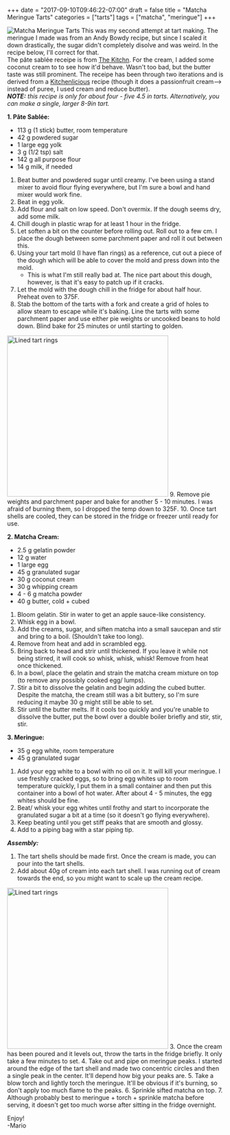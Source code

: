 +++
date = "2017-09-10T09:46:22-07:00"
draft = false
title = "Matcha Meringue Tarts"
categories = ["tarts"]
tags = ["matcha", "meringue"]
+++

![Matcha Meringue Tarts](https://farm5.staticflickr.com/4407/36399796863_a277a77849_h.jpg)
This was my second attempt at tart making. The meringue I made was from an Andy Bowdy recipe, but since I scaled it down drastically, the sugar didn't completely disolve and was weird. In the recipe below, I'll correct for that.  
The pâte sablée receipe is from [The Kitchn](http://www.thekitchn.com/how-to-make-pate-sablee-for-classic-tarts-and-pastries-222311). For the cream, I added some coconut cream to to see how it'd behave. Wasn't too bad, but the butter taste was still prominent. The receipe has been through two iterations and is derived from a [Kitchenlicious](http://kitchenlicious.com/raspberry-passion-fruit-mousse-tart/) recipe (though it does a passionfruit cream--> instead of puree, I used cream and reduce butter).  
***NOTE:*** *this recipe is only for about four - five 4.5 in tarts. Alternatively, you can make a single, larger 8-9in tart.*

**1. Pâte Sablée:**

- 113 g (1 stick) butter, room temperature
- 42 g powdered sugar
- 1 large egg yolk
- 3 g (1/2 tsp) salt
- 142 g all purpose flour
- 14 g milk, if needed

1. Beat butter and powdered sugar until creamy. I've been using a stand mixer to avoid flour flying everywhere, but I'm sure a bowl and hand mixer would work fine. 
2. Beat in egg yolk. 
3. Add flour and salt on low speed. Don't overmix. If the dough seems dry, add some milk.
4. Chill dough in plastic wrap for at least 1 hour in the fridge.
5. Let soften a bit on the counter before rolling out. Roll out to a few cm. I place the dough between some parchment paper and roll it out between this.
6. Using your tart mold (I have flan rings) as a reference, cut out a piece of the dough which will be able to cover the mold and press down into the mold. 
    - This is what I'm still really bad at. The nice part about this dough, however, is that it's easy to patch up if it cracks.
7. Let the mold with the dough chill in the fridge for about half hour. Preheat oven to 375F. 
8. Stab the bottom of the tarts with a fork and create a grid of holes to allow steam to escape while it's baking. Line the tarts with some parchment paper and use either pie weights or uncooked beans to hold down. Blind bake for 25 minutes or until starting to golden.  
<img src="https://farm5.staticflickr.com/4435/36816467260_47c641ed00_h.jpg" alt="Lined tart rings" style="width: 375px;"/>
9. Remove pie weights and parchment paper and bake for another 5 - 10 minutes. I was afraid of burning them, so I dropped the temp down to 325F.
10. Once tart shells are cooled, they can be stored in the fridge or freezer until ready for use.

**2. Matcha Cream:**

- 2.5 g gelatin powder
- 12 g water
- 1 large egg
- 45 g granulated sugar
- 30 g coconut cream
- 30 g whipping cream
- 4 - 6 g matcha powder  
- 40 g butter, cold + cubed

1. Bloom gelatin. Stir in water to get an apple sauce-like consistency. 
2. Whisk egg in a bowl. 
3. Add the creams, sugar, and siften matcha into a small saucepan and stir and bring to a boil. (Shouldn't take too long).
4. Remove from heat and add in scrambled egg. 
5. Bring back to head and strir until thickened. If you leave it while not being stirred, it will cook so whisk, whisk, whisk! Remove from heat once thickened.
6. In a bowl, place the gelatin and strain the matcha cream mixture on top (to remove any possibly cooked egg/ lumps).
7. Stir a bit to dissolve the gelatin and begin adding the cubed butter. Despite the matcha, the cream still was a bit buttery, so I'm sure reducing it maybe 30 g might still be able to set. 
8. Stir until the butter melts. If it cools too quickly and you're unable to dissolve the butter, put the bowl over a double boiler briefly and stir, stir, stir.  

**3. Meringue:**

- 35 g egg white, room temperature
- 45 g granulated sugar

1. Add your egg white to a bowl with no oil on it. It will kill your meringue. I use freshly cracked eggs, so to bring egg whites up to room temperature quickly, I put them in a small container and then put this container into a bowl of hot water. After about 4 - 5 minutes, the egg whites should be fine. 
2. Beat/ whisk your egg whites until frothy and start to incorporate the granulated sugar a bit at a time (so it doesn't go flying everywhere).
3. Keep beating until you get stiff peaks that are smooth and glossy.
4. Add to a piping bag with a star piping tip. 

***Assembly:***

1. The tart shells should be made first. Once the cream is made, you can pour into the tart shells. 
2. Add about 40g of cream into each tart shell. I was running out of cream towards the end, so you might want to scale up the cream recipe. 
<img src="https://farm5.staticflickr.com/4423/36816467920_0a1f52c762_c.jpg" alt="Lined tart rings" style="height: 375px;"/>
3. Once the cream has been poured and it levels out, throw the tarts in the fridge briefly. It only take a few minutes to set.
4. Take out and pipe on meringue peaks. I started around the edge of the tart shell and made two concentric circles and then a single peak in the center. It'll depend how big your peaks are. 
5. Take a blow torch and lightly torch the meringue. It'll be obvious if it's burning, so don't apply too much flame to the peaks.
6. Sprinkle sifted matcha on top.
7. Although probably best to meringue + torch + sprinkle matcha before serving, it doesn't get too much worse after sitting in the fridge overnight.

Enjoy!  
-Mario


